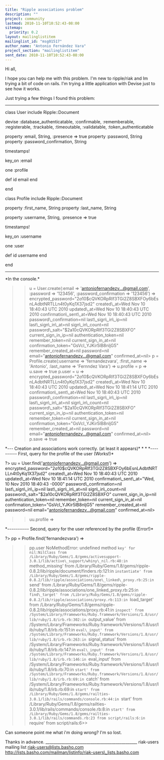 ```yaml
---
title: "Ripple associations problem"
description: ""
project: community
lastmod: 2010-11-10T10:52:43-08:00
sitemap:
  priority: 0.2
layout: mailinglistitem
mailinglist_id: "msg01517"
author_name: "Antonio Fernández Vara"
project_section: "mailinglistitem"
sent_date: 2010-11-10T10:52:43-08:00
---
```



Hi all,

I hope you can help me with this problem. I'm new to ripple/riak and Im
trying a bit of code on rails. I'm trying a little application with Devise
just to see how it works.

Just trying a few things I found this problem:


-----
class User
 include Ripple::Document

 devise :database\_authenticatable, :confirmable,
 :rememberable, :registerable, :trackable, :timeoutable,
:validatable,
 :token\_authenticatable

 property :email, String, :presence => true
 property :password, String
 property :password\_confirmation, String

 timestamps!

 key\_on :email

 one :profile

 def id
 email
 end

end


class Profile
 include Ripple::Document

 property :first\_name, String
 property :last\_name, String

 property :username, String, :presence => true

 timestamps!

 key\_on :username

 one :user

 def id
 username
 end

end



----
\*In the console.\*

 >> u = User.create(:email => 'antoniofernandezv...@gmail.com',
:password => '123456', :password\_confirmation => '123456')
=> 
encrypted\_password="$2a$10$cQVKORpRIf3TGi2Z8SBXFOy6bEsnLAdbtNRTLLn4t0yKq1X37jsd2"
created\_at=Wed Nov 10 18:40:43 UTC 2010 updated\_at=Wed Nov 10 18:40:43 UTC
2010 confirmation\_sent\_at=Wed Nov 10 18:40:43 UTC 2010
password\_confirmation=nil last\_sign\_in\_ip=nil last\_sign\_in\_at=nil
sign\_in\_count=nil password\_salt="$2a$10$cQVKORpRIf3TGi2Z8SBXFO"
current\_sign\_in\_ip=nil authentication\_token=nil remember\_token=nil
current\_sign\_in\_at=nil confirmation\_token="GsVcI\_YJKir5lB8nljG5"
remember\_created\_at=nil password=nil email="antoniofernandezv...@gmail.com"
confirmed\_at=nil>
>> p = Profile.create(:username => 'fernandezvara', :first\_name =>
'Antonio', :last\_name => 'Fernndez Vara')
=> 
>> u.profile = p
=> 
>> u.save
=> true
>> p.user = u
=> 
encrypted\_password="$2a$10$cQVKORpRIf3TGi2Z8SBXFOy6bEsnLAdbtNRTLLn4t0yKq1X37jsd2"
created\_at=Wed Nov 10 18:40:43 UTC 2010 updated\_at=Wed Nov 10 18:41:14 UTC
2010 confirmation\_sent\_at=Wed Nov 10 18:40:43 UTC 2010
password\_confirmation=nil last\_sign\_in\_ip=nil last\_sign\_in\_at=nil
sign\_in\_count=nil password\_salt="$2a$10$cQVKORpRIf3TGi2Z8SBXFO"
current\_sign\_in\_ip=nil authentication\_token=nil remember\_token=nil
current\_sign\_in\_at=nil confirmation\_token="GsVcI\_YJKir5lB8nljG5"
remember\_created\_at=nil password=nil email="antoniofernandezv...@gmail.com"
confirmed\_at=nil>
>> p.save
=> true


\*--- Creation and associations work correctly. (at least it appears)\*
\*
\*
\*---------- First, query for the profile of the user (Works!)\*

?> uu = User.find('antoniofernandezv...@gmail.com')
=> 
encrypted\_password="$2a$10$cQVKORpRIf3TGi2Z8SBXFOy6bEsnLAdbtNRTLLn4t0yKq1X37jsd2"
created\_at=Wed Nov 10 18:40:43 UTC 2010 updated\_at=Wed Nov 10 18:41:14 UTC
2010 confirmation\_sent\_at="Wed, 10 Nov 2010 18:40:43 -0000"
password\_confirmation=nil last\_sign\_in\_ip=nil last\_sign\_in\_at=nil
sign\_in\_count=nil password\_salt="$2a$10$cQVKORpRIf3TGi2Z8SBXFO"
current\_sign\_in\_ip=nil authentication\_token=nil remember\_token=nil
current\_sign\_in\_at=nil confirmation\_token="GsVcI\_YJKir5lB8nljG5"
remember\_created\_at=nil password=nil email="antoniofernandezv...@gmail.com"
confirmed\_at=nil>
>> uu.profile
=> 


\*----------- Second, query for the user referenced by the profile (Error!)\*

?> pp = Profile.find('fernandezvara')
=> 
>> pp.user
NoMethodError: undefined method `key' for nil:NilClass
from
/Library/Ruby/Gems/1.8/gems/activesupport-3.0.1/lib/active\_support/whiny\_nil.rb:48:in
`method\_missing'
from
/Library/Ruby/Gems/1.8/gems/ripple-0.8.2/lib/ripple/document/finders.rb:121:in
`instantiate'
from
/Library/Ruby/Gems/1.8/gems/ripple-0.8.2/lib/ripple/associations/one\_linked\_proxy.rb:25:in
`send'
from
/Library/Ruby/Gems/1.8/gems/ripple-0.8.2/lib/ripple/associations/one\_linked\_proxy.rb:25:in
`find\_target'
from
/Library/Ruby/Gems/1.8/gems/ripple-0.8.2/lib/ripple/associations/proxy.rb:113:in
`load\_target'
from
/Library/Ruby/Gems/1.8/gems/ripple-0.8.2/lib/ripple/associations/proxy.rb:41:in
`inspect'
from
/System/Library/Frameworks/Ruby.framework/Versions/1.8/usr/lib/ruby/1.8/irb.rb:302:in
`output\_value'
from
/System/Library/Frameworks/Ruby.framework/Versions/1.8/usr/lib/ruby/1.8/irb.rb:151:in
`eval\_input'
from
/System/Library/Frameworks/Ruby.framework/Versions/1.8/usr/lib/ruby/1.8/irb.rb:263:in
`signal\_status'
from
/System/Library/Frameworks/Ruby.framework/Versions/1.8/usr/lib/ruby/1.8/irb.rb:147:in
`eval\_input'
from
/System/Library/Frameworks/Ruby.framework/Versions/1.8/usr/lib/ruby/1.8/irb.rb:146:in
`eval\_input'
from
/System/Library/Frameworks/Ruby.framework/Versions/1.8/usr/lib/ruby/1.8/irb.rb:70:in
`start'
from
/System/Library/Frameworks/Ruby.framework/Versions/1.8/usr/lib/ruby/1.8/irb.rb:69:in
`catch'
from
/System/Library/Frameworks/Ruby.framework/Versions/1.8/usr/lib/ruby/1.8/irb.rb:69:in
`start'
from
/Library/Ruby/Gems/1.8/gems/railties-3.0.1/lib/rails/commands/console.rb:44:in
`start'
from
/Library/Ruby/Gems/1.8/gems/railties-3.0.1/lib/rails/commands/console.rb:8:in
`start'
from /Library/Ruby/Gems/1.8/gems/railties-3.0.1/lib/rails/commands.rb:23
from script/rails:6:in `require'
from script/rails:6>>


Can someone point me what i'm doing wrong? I'm so lost.

Thanks in advance.
\_\_\_\_\_\_\_\_\_\_\_\_\_\_\_\_\_\_\_\_\_\_\_\_\_\_\_\_\_\_\_\_\_\_\_\_\_\_\_\_\_\_\_\_\_\_\_
riak-users mailing list
riak-users@lists.basho.com
http://lists.basho.com/mailman/listinfo/riak-users\_lists.basho.com


